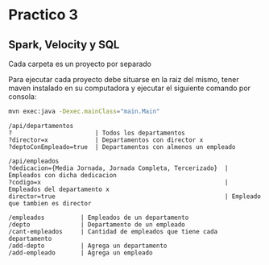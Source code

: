 # Practico 3
## Spark, Velocity y SQL

Cada carpeta es un proyecto por separado


Para ejecutar cada proyecto debe situarse en la raiz del mismo, tener maven instalado en su computadora y ejecutar el siguiente comando por consola:  

```bash
mvn exec:java -Dexec.mainClass="main.Main"
```

```
/api/departamentos
?                       | Todos los departamentos
?director=x             | Departamentos con director x
?deptoConEmpleado=true  | Departamentos con almenos un empleado
```

```
/api/empleados
?dedicacion={Media Jornada, Jornada Completa, Tercerizado}  | Empleados con dicha dedicacion
?codigo=x                                                   | Empleados del departamento x
director=true                                               | Empleado que tambien es director
```

```
/empleados          | Empleados de un departamento
/depto              | Departamento de un empleado
/cant-empleados     | Cantidad de empleados que tiene cada departamento
/add-depto          | Agrega un departamento
/add-empleado       | Agrega un empleado
```
